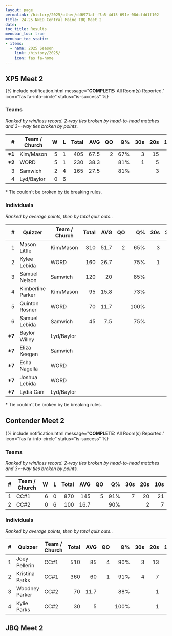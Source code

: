 ```yaml
---
layout: page
permalink: /history/2025/other/dd6971af-f7a5-4d15-691e-08dcfdd1f102
title: 24-25 NNED Central Maine TBQ Meet 2
date: 
toc_title: Results
menubar_toc: true
menubar_toc_static:
- items:
  - name: 2025 Season
    link: /history/2025/
    icon: fas fa-home
---
```



## XP5 Meet 2

{% include notification.html
   message="<b>COMPLETE:</b> All Room(s) Reported."
   icon="fas fa-info-circle"
   status="is-success" %}


### Teams

*Ranked by win/loss record. 2-way ties broken by head-to-head matches and 3+-way ties broken by points.*

| # | Team / Church | W | L | Total | AVG | QO | Q% | 30s | 20s | 10s |
|--:|---|--:|--:|--:|--:|--:|--:|--:|--:|--:|
| **\*1** | Kim/Mason | 5 | 1 | 405 | 67.5 | 2 | 67% | 3 | 15 | 13 |
| **\*2** | WORD | 5 | 1 | 230 | 38.3 |  | 81% | 1 | 5 | 15 |
| 3 | Samwich | 2 | 4 | 165 | 27.5 |  | 81% |  | 3 | 14 |
| 4 | Lyd/Baylor | 0 | 6 |  |  |  |  |  |  |  |

\* Tie couldn't be broken by tie breaking rules.

### Individuals

*Ranked by average points, then by total quiz outs..*

| # | Quizzer | Team / Church | Total | AVG | QO | Q% | 30s | 20s | 10s |
|--:|---|---|--:|--:|--:|--:|--:|--:|--:|
| 1 | Mason Little | Kim/Mason | 310 | 51.7 | 2 | 65% | 3 | 14 | 3 |
| 2 | Kylee Lebida | WORD | 160 | 26.7 |  | 75% | 1 | 4 | 10 |
| 3 | Samuel Nelson | Samwich | 120 | 20 |  | 85% |  | 3 | 8 |
| 4 | Kimberline Parker | Kim/Mason | 95 | 15.8 |  | 73% |  | 1 | 10 |
| 5 | Quinton Rosner | WORD | 70 | 11.7 |  | 100% |  | 1 | 5 |
| 6 | Samuel Lebida | Samwich | 45 | 7.5 |  | 75% |  |  | 6 |
| **\*7** | Baylor Willey | Lyd/Baylor |  |  |  |  |  |  |  |
| **\*7** | Eliza Keegan | Samwich |  |  |  |  |  |  |  |
| **\*7** | Esha Nagella | WORD |  |  |  |  |  |  |  |
| **\*7** | Joshua Lebida | WORD |  |  |  |  |  |  |  |
| **\*7** | Lydia Carr | Lyd/Baylor |  |  |  |  |  |  |  |

\* Tie couldn't be broken by tie breaking rules.

## Contender Meet 2

{% include notification.html
   message="<b>COMPLETE:</b> All Room(s) Reported."
   icon="fas fa-info-circle"
   status="is-success" %}


### Teams

*Ranked by win/loss record. 2-way ties broken by head-to-head matches and 3+-way ties broken by points.*

| # | Team / Church | W | L | Total | AVG | QO | Q% | 30s | 20s | 10s |
|--:|---|--:|--:|--:|--:|--:|--:|--:|--:|--:|
| 1 | CC#1 | 6 | 0 | 870 | 145 | 5 | 91% | 7 | 20 | 21 |
| 2 | CC#2 | 0 | 6 | 100 | 16.7 |  | 90% |  | 2 | 7 |

### Individuals

*Ranked by average points, then by total quiz outs..*

| # | Quizzer | Team / Church | Total | AVG | QO | Q% | 30s | 20s | 10s |
|--:|---|---|--:|--:|--:|--:|--:|--:|--:|
| 1 | Joey Pellerin | CC#1 | 510 | 85 | 4 | 90% | 3 | 13 | 11 |
| 2 | Kristina Parks | CC#1 | 360 | 60 | 1 | 91% | 4 | 7 | 10 |
| 3 | Woodney Parker | CC#2 | 70 | 11.7 |  | 88% |  | 1 | 6 |
| 4 | Kylie Parks | CC#2 | 30 | 5 |  | 100% |  | 1 | 1 |

## JBQ Meet 2

